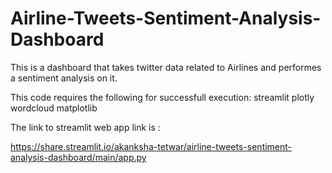 # Airline-Tweets-Sentiment-Analysis-Dashboard

This is a dashboard that takes twitter data related to Airlines and performes a sentiment analysis on it. 

This code requires the following for successfull execution:
streamlit
plotly
wordcloud
matplotlib

The link to streamlit web app link is :

https://share.streamlit.io/akanksha-tetwar/airline-tweets-sentiment-analysis-dashboard/main/app.py


